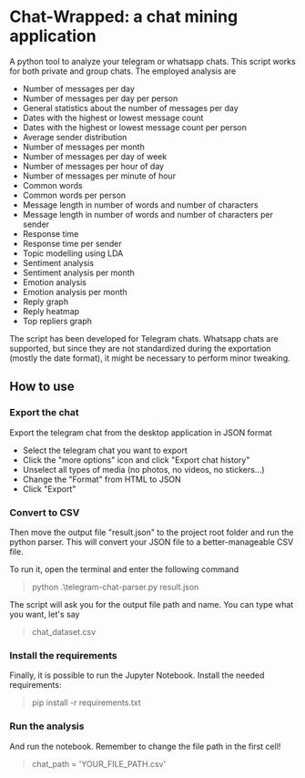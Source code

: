 # Chat-Wrapped: a chat mining application
A python tool to analyze your telegram or whatsapp chats. This script works for both private and group chats. The employed analysis are
- Number of messages per day
- Number of messages per day per person
- General statistics about the number of messages per day
- Dates with the highest or lowest message count
- Dates with the highest or lowest message count per person
- Average sender distribution
- Number of messages per month
- Number of messages per day of week
- Number of messages per hour of day
- Number of messages per minute of hour
- Common words
- Common words per person
- Message length in number of words and number of characters
- Message length in number of words and number of characters per sender
- Response time
- Response time per sender
- Topic modelling using LDA
- Sentiment analysis
- Sentiment analysis per month
- Emotion analysis
- Emotion analysis per month
- Reply graph
- Reply heatmap
- Top repliers graph

The script has been developed for Telegram chats. Whatsapp chats are supported, but since they are not standardized during the exportation (mostly the date format), it might be necessary to perform minor tweaking.

## How to use
### Export the chat
Export the telegram chat from the desktop application in JSON format
- Select the telegram chat you want to export
- Click the "more options" icon and click "Export chat history"
- Unselect all types of media (no photos, no videos, no stickers...)
- Change the "Format" from HTML to JSON
- Click "Export"

### Convert to CSV
Then move the output file "result.json" to the project root folder and run the python parser. This will convert your JSON file to a better-manageable CSV file.

To run it, open the terminal and enter the following command
> python .\telegram-chat-parser.py result.json

The script will ask you for the output file path and name. You can type what you want, let's say
> chat_dataset.csv

### Install the requirements
Finally, it is possible to run the Jupyter Notebook. Install the needed requirements:
> pip install -r requirements.txt

### Run the analysis
And run the notebook. Remember to change the file path in the first cell!
> chat_path = 'YOUR_FILE_PATH.csv'

